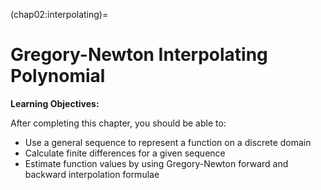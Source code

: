 (chap02:interpolating)=
# Gregory-Newton Interpolating Polynomial

**Learning Objectives:**

After completing this chapter, you should be able to:

- Use a general sequence to represent a function on a discrete domain
- Calculate finite differences for a given sequence
- Estimate function values by using Gregory-Newton forward and backward interpolation formulae

```{tableofcontents}
```

